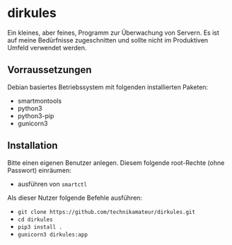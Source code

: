 # dirkules
Ein kleines, aber feines, Programm zur Überwachung von Servern. Es ist auf meine Bedürfnisse zugeschnitten und sollte nicht im Produktiven Umfeld verwendet werden.

## Vorraussetzungen
Debian basiertes Betriebssystem mit folgenden installierten Paketen:
- smartmontools
- python3
- python3-pip
- gunicorn3

## Installation
Bitte einen eigenen Benutzer anlegen. Diesem folgende root-Rechte (ohne Passwort) einräumen:
- ausführen von `smartctl`

Als dieser Nutzer folgende Befehle ausführen:
- `git clone https://github.com/technikamateur/dirkules.git`
- `cd dirkules`
- `pip3 install .`
- `gunicorn3 dirkules:app`

